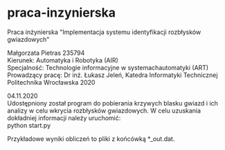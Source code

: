 # praca-inzynierska
Praca inżynierska "Implementacja systemu identyfikacji rozbłysków  gwiazdowych"

Małgorzata Pietras 235794\
Kierunek: Automatyka i Robotyka (AIR)\
Specjalność: Technologie informacyjne w systemachautomatyki (ART)\
Prowadzący pracę: Dr inż. Łukasz Jeleń, Katedra Informatyki Technicznej\
Politechnika Wrocławska 2020

04.11.2020\
Udostępniony został program do pobierania krzywych blasku gwiazd i ich analizy w celu wkrycia rozbłysków gwiazdowych.
W celu uzuskania dokładniej informacji należy uruchomić:\
python start.py

Przykładowe wyniki obliczeń to pliki z końcówką *_out.dat.
